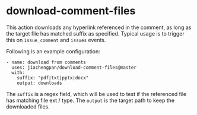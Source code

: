 # download-comment-files

This action downloads any hyperlink referenced in the comment, as long as the target file has matched suffix as specified.
Typical usage is to trigger this on `issue_comment` and `issues` events.

Following is an example configuration:

    - name: download from comments
      uses: jiachengpan/download-comment-files@master
      with:
        suffix: "pdf|txt|pptx|docx"
        output: downloads

The `suffix` is a regex field, which will be used to test if the referenced file has matching file ext / type.
The `output` is the target path to keep the downloaded files.
